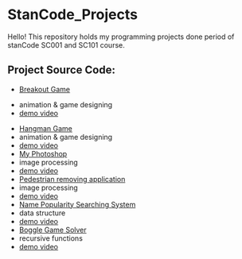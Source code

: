 # StanCode_Projects

Hello!
This repository holds my programming projects done period of stanCode SC001 and SC101 course.

## Project Source Code:
* [Breakout Game](https://github.com/head63/StanCode_Projects/blob/main/Breakout%20Game/breakout.py)
 - animation & game designing
 - [demo video](https://youtu.be/wV_aT5t7_NM) 
* [Hangman Game](https://github.com/head63/StanCode_Projects/blob/main/Hangman%20Game/hangman.py)
 * animation & game designing
 * [demo video](https://youtu.be/7f6p1ynsdkE) 
* [My Photoshop](https://github.com/head63/StanCode_Projects/blob/main/My%20Photoshop/best_photoshop_award.py)
 * image processing
 * [demo video](https://youtu.be/s51e7hgtSbs) 
* [Pedestrian removing application](https://github.com/head63/StanCode_Projects/blob/main/Pedestrian%20removing%20application/stanCodoshop.py)
 * image processing
 * [demo video](https://youtu.be/RkQoxrULBos) 
* [Name Popularity Searching System](https://github.com/head63/StanCode_Projects/blob/main/Name%20Popularity%20Searching%20System/babygraphics.py)
 * data structure
 * [demo video](https://youtu.be/1p4iE4K9WC0) 
* [Boggle Game Solver]()
 * recursive functions
 * [demo video]() 
